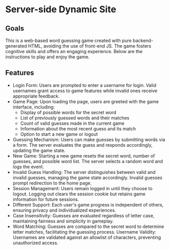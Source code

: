 # Server-side Dynamic Site

## Goals
This is a web-based word guessing game created with pure backend-generated HTML, avoiding the use of front-end JS. The game fosters cognitive skills and offers an engaging experience. Below are the instructions to play and enjoy the game.


## Features

- Login Form: Users are prompted to enter a username for login. Valid usernames grant access to game features while invalid ones receive appropriate feedback.
- Game Page: Upon loading the page, users are greeted with the game interface, including:
  - Display of possible words for the secret word
  - List of previously guessed words and their matches
  - Count of valid guesses made in the current game
  - Information about the most recent guess and its match
  - Option to start a new game or logout
- Guessing Mechanism: Users can make guesses by submitting words via a form. The server evaluates the guess and responds accordingly, updating the game state.
- New Game: Starting a new game resets the secret word, number of guesses, and possible word list. The server selects a random word and logs the event.
- Invalid Guess Handling: The server distinguishes between valid and invalid guesses, managing the game state accordingly. Invalid guesses prompt redirection to the home page.
- Session Management: Users remain logged in until they choose to logout. Logging out clears the session cookie but retains game information for future sessions.
- Different Support: Each user's game progress is independent of others, ensuring privacy and individualized experiences.
- Case Insensitivity: Guesses are evaluated regardless of letter case, maintaining fairness and simplicity in gameplay.
- Word Matching: Guesses are compared to the secret word to determine letter matches, facilitating the guessing process.
Username Validity: Usernames are validated against an allowlist of characters, preventing unauthorized access.